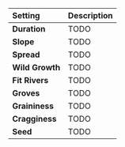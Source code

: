 | Setting         | Description |
| :-------------- | :---------- |
| **Duration**    | TODO        |
| **Slope**       | TODO        |
| **Spread**      | TODO        |
| **Wild Growth** | TODO        |
| **Fit Rivers**  | TODO        |
| **Groves**      | TODO        |
| **Graininess**  | TODO        |
| **Cragginess**  | TODO        |
| **Seed**        | TODO        |